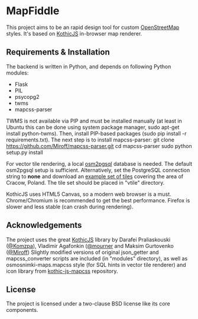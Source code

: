 MapFiddle
=========


This project aims to be an rapid design tool for custom [OpenStreetMap](http://openstreetmap.org) styles. It's based on [KothicJS](https://github.com/kothic/kothic-js) in-browser map renderer.

Requirements & Installation
---------------------------

The backend is written in Python, and depends on following Python modules:
* Flask
* PIL
* psycopg2
* twms
* mapcss-parser

TWMS is not available via PIP and must be installed manually (at least in Ubuntu this can be done using system package manager, sudo apt-get install python-twms).
Then, install PIP-based packages (sudo pip install -r requirements.txt).
The next step is to install mapcss-parser:
git clone https://github.com/Miroff/mapcss-parser.git
cd mapcss-parser
sudo python setup.py install

For vector tile rendering, a local [osm2pgsql](http://wiki.openstreetmap.org/wiki/Osm2pgsql) database is needed. The default osm2pgsql setup is sufficient.
Alternatively, set the PostgreSQL connection string to __none__ and download an [example set of tiles](http://not-uploaded-yet) covering the area of Cracow, Poland.
The tile set should be placed in "vtile" directory.

KothicJS uses HTML5 Canvas, so a modern web browser is a must. Chrome/Chromium is recommended to get the best performance. Firefox is slower and less stable (can crash during rendering).

Acknowledgements
----------------

The project uses the great [KothicJS](https://github.com/kothic/kothic-js) library by Darafei Praliaskouski ([@Komzpa](https://github.com/Komzpa)), Vladimir Agafonkin ([@mourner](https://github.com/mourner) and Maksim Gurtovenko ([@Miroff](https://github.com/Miroff))
Slightly modified versions of original json_getter and mapcss_converter scripts are included (in "modules" directory), as well as osmosnimki-maps.mapcss style (for SQL hints in vector tile renderer) and icon library from [kothic-js-mapcss](https://github.com/kothic/kothic-js-mapcss) repository.

License
-------

The project is licensed under a two-clause BSD license like its core components.
 
